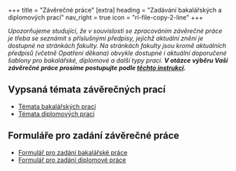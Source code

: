 +++
title = "Závěrečné práce"
[extra]
heading = "Zadávání bakalářských a diplomových prací"
nav_right = true
icon = "ri-file-copy-2-line"
+++

*Upozorňujeme studující, že v souvislosti se zpracováním závěrečné práce je třeba se seznámit s příslušnými předpisy, jejichž aktuální znění je dostupné na stránkách fakulty. Na stránkách fakulty jsou kromě aktuálních předpisů (včetně Opatření děkana) obvykle dostupné i aktuální doporučené šablony pro bakalářské, diplomové a další typy prací. **V otázce výběru Vaší závěrečné práce prosíme postupujte podle [těchto instrukcí][instrukceZP].***

<!--
## Opatření děkana a náležitosti závěrečných prací

[Opatření děkana č. 2/2022][opad202202] Podrobnosti pro vypisování závěrečných prací ve sdruženém studiu pro studenty Pedagogické fakulty Univerzity Karlovy

[Opatření děkana č. 38/2020][opad202038] o podrobnostech závěrečné práce

- [Příloha č. 1][opad202038p1] - Šablona bakalářská práce
- [Příloha č. 2][opad202038p2] - Šablona diplomová práce
- [Příloha č. 3][opad202038p3] - Šablona rigorózní práce
- [latex-thesis-template][latex-thesis-template] - Šablona závěrečné práce pro systém LaTeX
-->

## Vypsaná témata závěrečných prací

- [Témata bakalářských prací][temataBP]
- [Témata diplomových prací][temataDP]

## Formuláře pro zadání závěrečné práce

- [Formulář pro zadání bakalářské práce][zadaniBP]
- [Formulář pro zadání diplomové práce][zadaniDP]

 
[opad202202]: https://wwwmod.pedf.cuni.cz/udeska/files/opatreni_dekana/opad_c._22022_podrobnosti_pro_vypisovani_zaverecnych_praci_ve_sdruzenem_studiu_pro_studenty.pdf
[opad202038]: https://wwwmod.pedf.cuni.cz/udeska/files/opatreni_dekana/opad_k_podrobnostem_zaverecne_prace_2020.pdf
[opad202038p1]: https://wwwmod.pedf.cuni.cz/udeska/files/opatreni_dekana/priloha_c_1_bakalarska_prace.docx
[opad202038p2]: https://wwwmod.pedf.cuni.cz/udeska/files/opatreni_dekana/priloha_c_2_diplomova_prace.docx
[opad202038p3]: https://wwwmod.pedf.cuni.cz/udeska/files/opatreni_dekana/priloha_c_3_rigorozni_prace.docx
[latex-thesis-template]: https://github.com/pedf-uk/latex-thesis-template

[temataBP]: https://drive.google.com/file/d/1NicBlJp_QBzFBiJDffK4sfB8vXPSSUB-/view
[temataDP]: https://drive.google.com/file/d/1SOQXWOTt_Veb2Mrpddb6JmvAtj2GxUfN/view

[zadaniBP]: https://docs.google.com/document/d/1zUd8Fd8zs9QbpQyQUNdSoGRu0X71BoVxUSrusBtAMPY/edit?usp=sharing
[zadaniDP]: https://docs.google.com/document/d/1sCDJAsQ-gRdmGQY6K-8QvKtUBuBJTEg5cuaJ-h-JSAY/edit?usp=sharing
[instrukceZP]: https://docs.google.com/document/d/198_hpSWFWnQbUPz5G_7JfrGOEdi3ZBtAyP4imh9P9vY/edit?usp=sharing